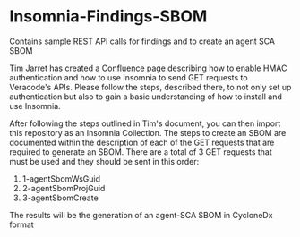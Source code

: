 # Insomnia-Findings-SBOM
Contains sample REST API calls for findings and to create an agent SCA SBOM

Tim Jarret has created a <a href="https://veracode.atlassian.net/wiki/spaces/~TJarrett/pages/6791918/Accessing+Veracode+APIs+with+Insomnia">Confluence page </a> describing how to enable HMAC authentication and how to use Insomnia to send GET requests to Veracode's APIs.  Please follow the steps, described there, to not only set up authentication but also to gain a basic understanding of how to install and use Insomnia.

After following the steps outlined in Tim's document, you can then import this repository as an Insomnia Collection.  The steps to create an SBOM are documented within the description of each of the GET requests that are required to generate an SBOM.  There are a total of 3 GET requests that must be used and they should be sent in this order:
<ol><li>1-agentSbomWsGuid</li><li>2-agentSbomProjGuid</li><li>3-agentSbomCreate</li></ol>

The results will be the generation of an agent-SCA SBOM in CycloneDx format
